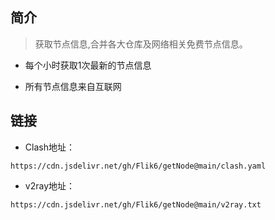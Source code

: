 
## 简介
> 获取节点信息,合并各大仓库及网络相关免费节点信息。

- 每个小时获取1次最新的节点信息

- 所有节点信息来自互联网


  
## 链接
- Clash地址：
```
https://cdn.jsdelivr.net/gh/Flik6/getNode@main/clash.yaml
```


- v2ray地址：
```
https://cdn.jsdelivr.net/gh/Flik6/getNode@main/v2ray.txt
```

